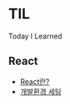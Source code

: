 # TIL
Today I Learned

<h2>React</h2>
   <ul>
      <li><a href='https://github.com/homile/TIL/blob/main/React/React%EB%9E%80.md'>React란?</a></li>
      <li><a href='https://github.com/homile/TIL/blob/main/React/%EC%84%A4%EC%B9%98%EB%B0%A9%EB%B2%95.md'>개발환경 세팅</a></li>
   </ul>

